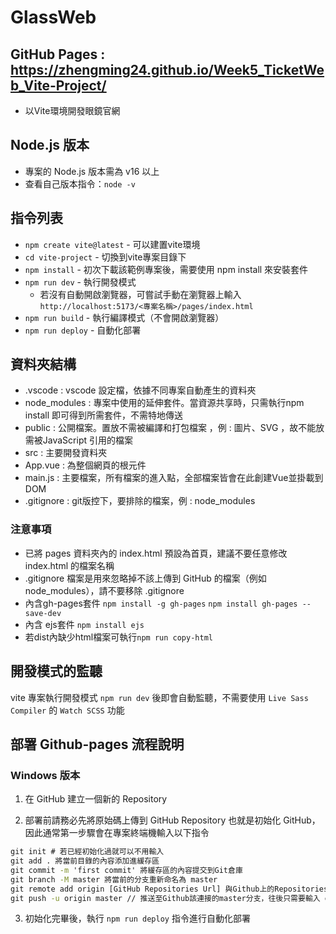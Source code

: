 # GlassWeb
## GitHub Pages : https://zhengming24.github.io/Week5_TicketWeb_Vite-Project/
- 以Vite環境開發眼鏡官網
## Node.js 版本
  - 專案的 Node.js 版本需為 v16 以上
  - 查看自己版本指令：`node -v`
## 指令列表
- `npm create vite@latest` - 可以建置vite環境
- `cd vite-project` - 切換到vite專案目錄下
- `npm install` - 初次下載該範例專案後，需要使用 npm install 來安裝套件
- `npm run dev` - 執行開發模式
  - 若沒有自動開啟瀏覽器，可嘗試手動在瀏覽器上輸入
    `http://localhost:5173/<專案名稱>/pages/index.html`
- `npm run build` - 執行編譯模式（不會開啟瀏覽器）
- `npm run deploy` - 自動化部署

## 資料夾結構
- .vscode : vscode 設定檔，依據不同專案自動產生的資料夾
- node_modules : 專案中使用的延伸套件。當資源共享時，只需執行npm install 即可得到所需套件，不需特地傳送
- public : 公開檔案。置放不需被編譯和打包檔案 ，例 : 圖片、SVG ，故不能放需被JavaScript 引用的檔案
- src : 主要開發資料夾
- App.vue : 為整個網頁的根元件
- main.js : 主要檔案，所有檔案的進入點，全部檔案皆會在此創建Vue並掛載到DOM
- .gitignore : git版控下，要排除的檔案，例 : node_modules

### 注意事項
- 已將 pages 資料夾內的 index.html 預設為首頁，建議不要任意修改 index.html 的檔案名稱
- .gitignore 檔案是用來忽略掉不該上傳到 GitHub 的檔案（例如 node_modules），請不要移除 .gitignore
- 內含gh-pages套件 `npm install -g gh-pages` `npm install gh-pages --save-dev` 
- 內含 ejs套件 `npm install ejs`
- 若dist內缺少html檔案可執行`npm run copy-html`

## 開發模式的監聽
vite 專案執行開發模式 `npm run dev` 後即會自動監聽，不需要使用 `Live Sass Compiler` 的 `Watch SCSS` 功能

## 部署 Github-pages 流程說明
### Windows 版本
1. 在 GitHub 建立一個新的 Repository

2. 部署前請務必先將原始碼上傳到 GitHub Repository 也就是初始化 GitHub，因此通常第一步驟會在專案終端機輸入以下指令
```cmd
git init # 若已經初始化過就可以不用輸入
git add . 將當前目錄的內容添加進緩存區
git commit -m 'first commit' 將緩存區的內容提交到Git倉庫
git branch -M master 將當前的分支重新命名為 master
git remote add origin [GitHub Repositories Url] 與Github上的Repositories連接
git push -u origin master // 推送至Github該連接的master分支，往後只需要輸入 git push
```

3. 初始化完畢後，執行 `npm run deploy` 指令進行自動化部署
